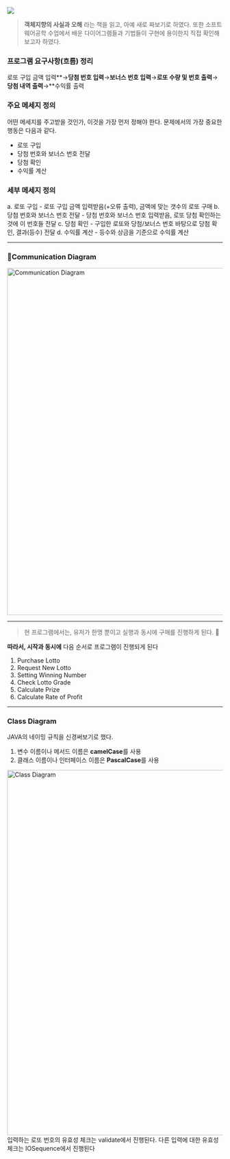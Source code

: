 <img src="https://skillicons.dev/icons?i=java,spring">

> **객체지향의 사실과 오해** 라는 책을 읽고, 아예 새로 짜보기로 하였다. 또한 소프트웨어공학 수업에서 배운 다이어그램들과 기법들이 구현에 용이한지 직접 확인해보고자 하였다.
### 프로그램 요구사항(흐름) 정리
로또 구입 금액 입력**→**당첨 번호 입력**→**보너스 번호 입력**→**로또 수량 및 번호 출력**→**당첨 내역 출력**→**수익률 출력

### 주요 메세지 정의
어떤 메세지를 주고받을 것인가, 이것을 가장 먼저 정해야 한다.
문제에서의 가장 중요한 행동은 다음과 같다.
- 로또 구입
- 당첨 번호와 보너스 번호 전달
- 당첨 확인
- 수익률 계산
### 세부 메세지 정의
a. 로또 구입 - 로또 구입 금액 입력받음(+오류 출력), 금액에 맞는 갯수의 로또 구매
b. 당첨 번호와 보너스 번호 전달 - 당첨 번호와 보너스 번호 입력받음, 로또 당첨 확인하는 것에 이 번호들 전달
c. 당첨 확인 - 구입한 로또와 당첨/보너스 번호 바탕으로 당첨 확인, 결과(등수) 전달
d. 수익률 계산 - 등수와 상금을 기준으로 수익률 계산

---
### Communication Diagram
<img width="809" alt="Communication Diagram" src="https://github.com/user-attachments/assets/64ef8c53-6328-4e7c-a979-22659817cae1" />

---

>현 프로그램에서는, 유저가 한명 뿐이고 실행과 동시에 구매를 진행하게 된다. 

**따라서, 시작과 동시에** 다음 순서로 프로그램이 진행되게 된다
1. Purchase Lotto
2. Request New Lotto
3. Setting Winning Number
4. Check Lotto Grade
5. Calculate Prize
6. Calculate Rate of Profit

---
### Class Diagram
JAVA의 네이밍 규칙을 신경써보기로 했다.
1. 변수 이름이나 메서드 이름은 **camelCase**를 사용
2. 클래스 이름이나 인터페이스 이름은 **PascalCase**를 사용
<img width="851" alt="Class Diagram" src="https://github.com/user-attachments/assets/24a04343-1713-4cfd-b7ba-510026131322" />
입력하는 로또 번호의 유효성 체크는 validate에서 진행된다. 다른 입력에 대한 유효성 체크는 IOSequence에서 진행된다